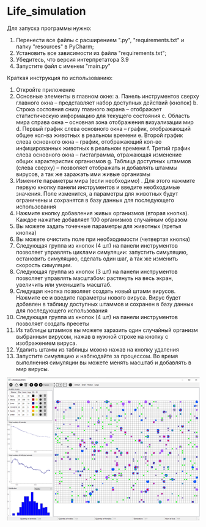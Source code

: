 # Life_simulation
Для запуска программы нужно:
  1. Перенести все файлы с расширением ".py", "requirements.txt" и папку "resources" в PyCharm;
  2. Установить все зависимости из файла "requirements.txt";
  3. Убедитесь, что версия интерпретатора 3.9
  4. Запустите файл с именем "main.py"
  
  
Краткая инструкция по использованию:
1.  Откройте приложение
2.  Основные элементы в главном окне:
  a.  Панель инструментов сверху главного окна – представляет набор доступных действий (кнопок)
  b.  Строка состояния снизу главного экрана – отображает статистическую информацию для текущего состояния
  c.  Область мира справа окна – основная зона отображения визуализации мир
  d.  Первый график слева основного окна – график, отображающий общее кол-ва животных в реальном времени
  e.  Второй график слева основного окна – график, отображающий кол-во инфицированных животных в реальном времени
  f.  Третий график слева основного окна – гистаграмма, отражающая изменение общих характеристик организмов
  g.  Таблица доступных штаммов (слева сверху) – позволяет отображать и добавлять штаммы вирусов, а так же заражать ими живые организмы
3.  Измените параметры мира (если необходимо) . Для этого нажмите первую кнопку панели инструментов и введите необходимые значения. Поле изменится, а параметры для животных будут ограничены и сохранятся в базу данных для последующего использования
4.  Нажмите кнопку добавления живых организмов (вторая кнопка). Каждое нажатие добавляет 100 организмов случайным образом
5.  Вы можете задать точечные параметры для животных (третья кнопка)
6.  Вы можете очистить поле при необходимости (четвертая кнопка)
7.  Следующая группа из кнопок (4 шт) на панели инструментов позволяет управлять циклами симуляции: запустить симуляцию, остановить симуляцию, сделать один шаг, а так же изменить скорость симуляции.
8.  Следующая группа из кнопок (3 шт) на панели инструментов позволяет управлять масштабом: растянуть на весь экран, увеличить или уменьшить масштаб.
9.  Следущая кнопка позволяет создать новый штамм вирусов. Нажмите ее и введите параметры нового вируса. Вирус будет добавлен в таблицу доступных штаммов и сохранен в базу данных для последующего использования
10. Следующая группа из кнопок (4 шт) на панели инструментов позволяет создать пресеты
11.  Из таблицы штаммов вы можете заразить один случайный организм выбранным вирусом, нажав в нужной строке на кнопку с изображением вируса.
12.  Удалить штамм из таблицы можно нажав на кнопку удаления
13.  Запустите симуляцию и наблюдайте за процессом. Во время выполнения симуляции вы можете менять масштаб и добавлять в мир вирусы.


![Предворительный просмотр программы](https://github.com/uplay1007/Life_simulation/blob/main/life_sim_scr.png)
